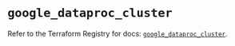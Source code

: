 # `google_dataproc_cluster`

Refer to the Terraform Registry for docs: [`google_dataproc_cluster`](https://registry.terraform.io/providers/hashicorp/google/6.5.0/docs/resources/dataproc_cluster).
